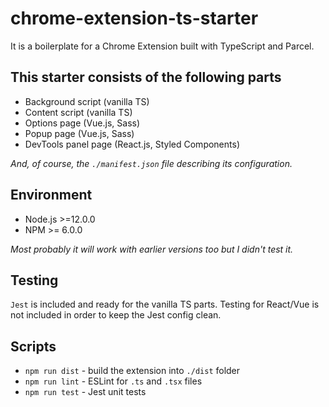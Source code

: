 # chrome-extension-ts-starter

It is a boilerplate for a Chrome Extension built with TypeScript and Parcel.

## This starter consists of the following parts

* Background script (vanilla TS)
* Content script (vanilla TS)
* Options page (Vue.js, Sass)
* Popup page (Vue.js, Sass)
* DevTools panel page (React.js, Styled Components)

_And, of course, the `./manifest.json` file describing its configuration._

## Environment

* Node.js >=12.0.0
* NPM >= 6.0.0

_Most probably it will work with earlier versions too but I didn't test it._

## Testing

`Jest` is included and ready for the vanilla TS parts. Testing for React/Vue is not included in order to keep the Jest config clean.

## Scripts

* `npm run dist` - build the extension into `./dist` folder
* `npm run lint` - ESLint for `.ts` and `.tsx` files
* `npm run test` - Jest unit tests
